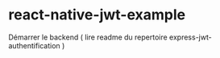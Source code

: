 # react-native-jwt-example

Démarrer le backend ( lire readme du repertoire express-jwt-authentification )
